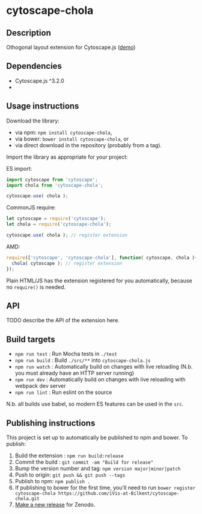 cytoscape-chola
================================================================================


## Description

Othogonal layout extension for Cytoscape.js ([demo](https://raw.githack.com/iVis-at-Bilkent/cytoscape-chola.js/unstable/demo-compound.html))

## Dependencies

 * Cytoscape.js ^3.2.0
 * <List your dependencies here please>


## Usage instructions

Download the library:
 * via npm: `npm install cytoscape-chola`,
 * via bower: `bower install cytoscape-chola`, or
 * via direct download in the repository (probably from a tag).

Import the library as appropriate for your project:

ES import:

```js
import cytoscape from 'cytoscape';
import chola from 'cytoscape-chola';

cytoscape.use( chola );
```

CommonJS require:

```js
let cytoscape = require('cytoscape');
let chola = require('cytoscape-chola');

cytoscape.use( chola ); // register extension
```

AMD:

```js
require(['cytoscape', 'cytoscape-chola'], function( cytoscape, chola ){
  chola( cytoscape ); // register extension
});
```

Plain HTML/JS has the extension registered for you automatically, because no `require()` is needed.


## API

TODO describe the API of the extension here.


## Build targets

* `npm run test` : Run Mocha tests in `./test`
* `npm run build` : Build `./src/**` into `cytoscape-chola.js`
* `npm run watch` : Automatically build on changes with live reloading (N.b. you must already have an HTTP server running)
* `npm run dev` : Automatically build on changes with live reloading with webpack dev server
* `npm run lint` : Run eslint on the source

N.b. all builds use babel, so modern ES features can be used in the `src`.


## Publishing instructions

This project is set up to automatically be published to npm and bower.  To publish:

1. Build the extension : `npm run build:release`
1. Commit the build : `git commit -am "Build for release"`
1. Bump the version number and tag: `npm version major|minor|patch`
1. Push to origin: `git push && git push --tags`
1. Publish to npm: `npm publish .`
1. If publishing to bower for the first time, you'll need to run `bower register cytoscape-chola https://github.com/iVis-at-Bilkent/cytoscape-chola.git`
1. [Make a new release](https://github.com/iVis-at-Bilkent/cytoscape-chola/releases/new) for Zenodo.
